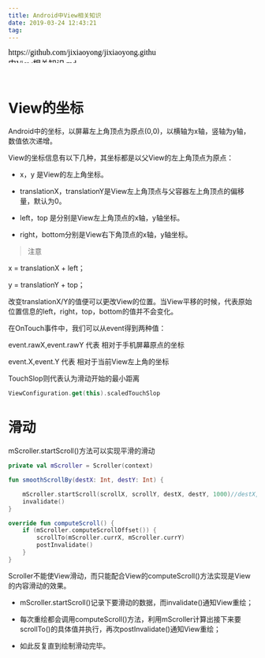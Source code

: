 ```yaml
---
title: Android中View相关知识
date: 2019-03-24 12:43:21
tag: 
---
```


<script src="https://jixiaoyong.github.io/js/edit_on_github.js"></script>
<iframe id="iframeid" scrolling=false height="30" frameborder="no" border="0" marginwidth="0" marginheight="0" onload="Javascript:editOnGithub()" srcdoc="<div id=&quot;url&quot;>https://github.com/jixiaoyong/jixiaoyong.github.io/edit/hexo_blog/blog/source/_posts/Android中View相关知识.md</div>"></iframe>
<iframe id="iframeid1" scrolling=false height="30" frameborder="no" border="0" marginwidth="0" marginheight="0" onload="Javascript:editOnGithub()" srcdoc=""></iframe>

# View的坐标

Android中的坐标，以屏幕左上角顶点为原点(0,0)，以横轴为x轴，竖轴为y轴，数值依次递增。

View的坐标信息有以下几种，其坐标都是以父View的左上角顶点为原点：

* x，y 是View的左上角坐标。

* translationX，translationY是View左上角顶点与父容器左上角顶点的偏移量，默认为0。

* left，top 是分别是View左上角顶点的x轴，y轴坐标。

* right，bottom分别是View右下角顶点的x轴，y轴坐标。

> 注意

x = translationX + left；

y = translationY + top；

改变translationX/Y的值便可以更改View的位置。当View平移的时候，代表原始位置信息的left，right，top，bottom的值并不会变化。

在OnTouch事件中，我们可以从event得到两种值：

event.rawX,event.rawY 代表 相对于手机屏幕原点的坐标

event.X,event.Y 代表 相对于当前View左上角的坐标

TouchSlop则代表认为滑动开始的最小距离

```kotlin
ViewConfiguration.get(this).scaledTouchSlop
```

# 滑动

mScroller.startScroll()方法可以实现平滑的滑动

```kotlin
private val mScroller = Scroller(context)

fun smoothScrollBy(destX: Int, destY: Int) {

    mScroller.startScroll(scrollX, scrollY, destX, destY, 1000)//destX, destY的值如果是正的话，会向左，上方移动
    invalidate()
}

override fun computeScroll() {
    if (mScroller.computeScrollOffset()) {
        scrollTo(mScroller.currX, mScroller.currY)
        postInvalidate()
    }
}
```

Scroller不能使View滑动，而只能配合View的computeScroll()方法实现是View的内容滑动的效果。

* mScroller.startScroll()记录下要滑动的数据，而invalidate()通知View重绘；

* 每次重绘都会调用computeScroll()方法，利用mScroller计算出接下来要scrollTo()的具体值并执行，再次postInvalidate()通知View重绘；

* 如此反复直到绘制滑动完毕。

